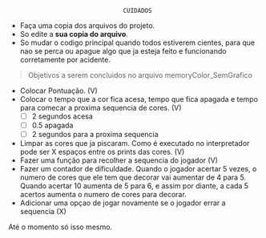                                     CUIDADOS
* Faça uma copia dos arquivos do projeto.
* So edite a **sua copia do arquivo**.
* So mudar o codigo principal quando todos estiverem cientes, para que nao se
perca ou apague algo que ja esteja feito e funcionando corretamente por acidente.

> Objetivos a serem concluidos no arquivo memoryColor_SemGrafico

* Colocar Pontuação. (V)
* Colocar o tempo que a cor fica acesa, tempo que fica apagada e tempo para comecar a proxima sequencia de cores. (V)
	* [ ] 2 segundos acesa
	* [ ] 0.5 apagada
	* [ ] 2 segundos para a proxima sequencia
* Limpar as cores que ja piscaram. Como é executado no interpretador pode ser X espaços entre os prints das cores. (V)
* Fazer uma função para recolher a sequencia do jogador (V)
* Fazer um contador de dificuldade. Quando o jogador acertar 5 vezes, o numero de cores que ele tem que
decorar vai aumentar de 4 para 5. Quando acertar 10 aumenta de 5 para 6, e assim por diante, a cada 5 acertos aumenta o numero de cores para decorar.
* Adicionar uma opçao de jogar novamente se o jogador errar a sequencia (X)

Até o momento só isso mesmo.